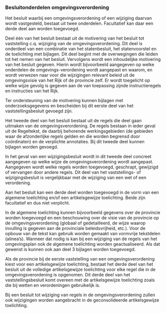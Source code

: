### Besluitonderdelen omgevingsverordening 

Het besluit waarbij een omgevingsverordening of een wijziging daarvan wordt
vastgesteld, bestaat uit twee onderdelen. Facultatief kan daar een derde deel
aan worden toegevoegd.

Deel één van het besluit bestaat uit de motivering van het besluit tot
vaststelling c.q. wijziging van de omgevingsverordening. Dit deel is onderdeel
van een combinatie van het statenbesluit, het statenvoorstel en de toelichting
met bijlagen. Dit deel begint met de overwegingen die leiden tot het nemen van
het besluit. Vervolgens wordt een inhoudelijke motivering van het besluit
gegeven. Hierin wordt bijvoorbeeld aangegeven op welke onderdelen de
omgevings-verordening wordt aangepast en waarom, en wordt verwezen naar voor die
wijzigingen relevant beleid uit de omgevingsvisie van het Rijk of de provincie
zelf. Er wordt toegelicht op welke wijze gevolg is gegeven aan de van toepassing
zijnde instructieregels en instructies van het Rijk.

Ter ondersteuning van de motivering kunnen bijlagen met onderzoeksgegevens en
bescheiden bij dit eerste deel van het vaststellingsbesluit gevoegd zijn.

Het tweede deel van het besluit bestaat uit de regels die deel gaan uitmaken van
de omgevingsverordening. De regels bestaan in ieder geval uit de Regeltekst, de
daarbij behorende werkingsgebieden (de gebieden waar de afzonderlijke regels
gelden en die worden begrensd door coördinaten) en de verplichte annotaties. Bij
dit tweede deel kunnen bijlagen worden gevoegd.

In het geval van een wijzigingsbesluit wordt in dit tweede deel concreet
aangegeven op welke wijze de omgevingsverordening wordt aangepast. Aangegeven
wordt welke regels worden toegevoegd, geschrapt, gewijzigd of vervangen door
andere regels. Dit deel van het vaststellings- of wijzigingsbesluit is
vergelijkbaar met de wijziging van een wet of een verordening.

Aan het besluit kan een derde deel worden toegevoegd in de vorm van een algemene
toelichting en/of een artikelsgewijze toelichting. Beide zijn facultatief en dus
niet verplicht.

In de algemene toelichting kunnen bijvoorbeeld gegevens over de provincie worden
toegevoegd en een beschouwing over de visie van de provincie op de
omgevingsverordening (globaal of gedetailleerd, de wijze waarop invulling is
gegeven aan de provinciale beleidsvrijheid, etc.). Voor de opbouw van de tekst
kan gebruik worden gemaakt van vormvrije tekstdelen (alinea’s). Wanneer dat
nodig is kan bij een wijziging van de regels van het omgevingsplan ook de
algemene toelichting worden geactualiseerd. Als dat gewenst is kunnen ook aan
deel 3 bijlagen worden toegevoegd.

Als de provincie bij de eerste vaststelling van een omgevingsverordening kiest
voor een artikelsgewijze toelichting, bestaat het derde deel van het besluit uit
de volledige artikelsgewijze toelichting voor elke regel die in de
omgevingsverordening is opgenomen. Dit derde deel van het vaststellingsbesluit
komt overeen met de artikelsgewijze toelichting zoals die bij wetten en
verordeningen gebruikelijk is.

Bij een besluit tot wijziging van regels in de omgevingsverordening zullen ook
wijzigingen worden aangebracht in de geconsolideerde artikelsgewijze
toelichting.
